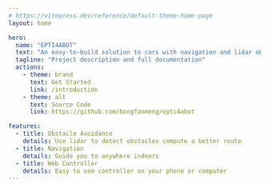 ```yaml
---
# https://vitepress.dev/reference/default-theme-home-page
layout: home

hero:
  name: "EPTI4ABOT"
  text: "An easy-to-build solution to cars with navigation and lidar obstacle avoidance"
  tagline: "Project description and full documentation"
  actions:
    - theme: brand
      text: Get Started
      link: /introduction
    - theme: alt
      text: Source Code
      link: https://github.com/hongfanmeng/epti4abot

features:
  - title: Obstacle Avoidance
    details: Use lidar to detect obstacles compute a better route
  - title: Navigation
    details: Guide you to anywhere indoors
  - title: Web Controller
    details: Easy to use controller on your phone or computer
---
```


